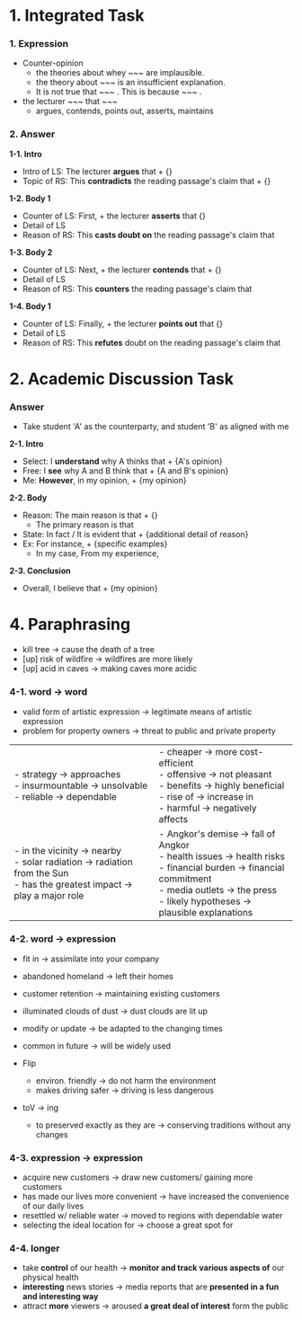 
# 1. Integrated Task
### 1. Expression
- Counter-opinion
	- the theories about whey ~~~ are implausible.
	- the theory about ~~~ is an insufficient explanation.
	- It is not true that ~~~ . This is because ~~~ .
- the lecturer ~~~ that ~~~
	- argues, contends, points out, asserts, maintains

### 2. Answer
**1-1. Intro**
- Intro of LS: The lecturer **argues** that + {}
- Topic of RS: This **contradicts** the reading passage's claim that + {}

**1-2. Body 1**
- Counter of LS: First, + the lecturer **asserts** that {}
- Detail of LS
- Reason of RS: This **casts doubt on** the reading passage's claim that

**1-3. Body 2**
- Counter of LS: Next, + the lecturer **contends** that + {}
- Detail of LS
- Reason of RS: This **counters** the reading passage's claim that

**1-4. Body 1**
- Counter of LS: Finally, + the lecturer **points out** that {}
- Detail of LS
- Reason of RS: This **refutes** doubt on the reading passage's claim that

# 2. Academic Discussion Task
### Answer
- Take student 'A' as the counterparty, and student 'B' as aligned with me

**2-1. Intro**
- Select: I **understand** why A thinks that + {A's opinion}
- Free: I **see** why A and B think that + {A and B's opinion}
- Me: **However**, in my opinion, + {my opinion}

**2-2. Body**
- Reason: The main reason is that + {}
	- The primary reason is that
- State: In fact / It is evident that + {additional detail of reason}
- Ex: For instance, + {specific examples}
	- In my case, From my experience,

**2-3. Conclusion**
- Overall, I believe that + {my opinion}

# 4. Paraphrasing

- kill tree -> cause the death of a tree
- [up] risk of wildfire -> wildfires are more likely
- [up] acid in caves -> making caves more acidic

### 4-1. word -> word

- valid form of artistic expression -> legitimate means of artistic expression
- problem for property owners -> threat to public and private property

|                                                                                                                               |                                                                                                                                                                                                       |
| ----------------------------------------------------------------------------------------------------------------------------- | ----------------------------------------------------------------------------------------------------------------------------------------------------------------------------------------------------- |
| - strategy -> approaches<br>- insurmountable -> unsolvable<br>- reliable -> dependable                                        | - cheaper -> more cost-efficient<br>- offensive -> not pleasant<br>- benefits -> highly beneficial<br>- rise of -> increase in<br>- harmful -> negatively affects                                     |
| -  in the vicinity -> nearby<br>- solar radiation -> radiation from the Sun<br>- has the greatest impact -> play a major role | - Angkor's demise -> fall of Angkor<br>- health issues -> health risks<br>- financial burden -> financial commitment<br>- media outlets -> the press<br>- likely hypotheses -> plausible explanations |

### 4-2. word -> expression
- fit in -> assimilate into your company
- abandoned homeland -> left their homes
- customer retention -> maintaining existing customers
- illuminated clouds of dust -> dust clouds are lit up
- modify or update -> be adapted to the changing times
- common in future -> will be widely used

- Flip
	- environ. friendly -> do not harm the environment
	- makes driving safer -> driving is less dangerous
- toV -> ing
	- to preserved exactly as they are -> conserving traditions without any changes

### 4-3. expression -> expression
- acquire new customers -> draw new customers/ gaining more customers
- has made our lives more convenient -> have increased the convenience of our daily lives
- resettled w/ reliable water -> moved to regions with dependable water
- selecting the ideal location for -> choose a great spot for

### 4-4. longer
- take **control** of our health -> **monitor and track various aspects of** our physical health
- **interesting** news stories -> media reports that are **presented in a fun and interesting way**
- attract **more** viewers -> aroused **a great deal of interest** form the public


